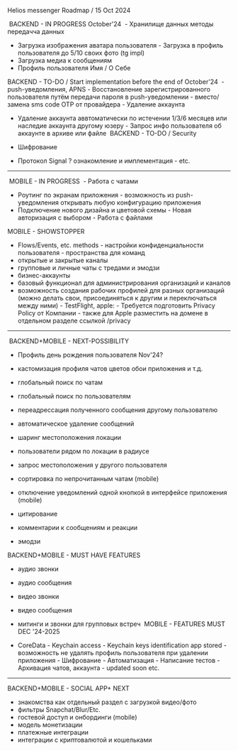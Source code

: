 Helios messenger Roadmap / 15 Oct 2024

 BACKEND - IN PROGRESS October'24  - Хранилище данных методы передачча данных
- Загрузка изображения аватара пользователя - Загрузка в профиль пользователя до 5/10 своих фото (tg impl)
- Загрузка медиа к сообщениям
- Профиль пользователя Имя / О Себе

BACKEND - TO-DO / Start implementation before the end of October'24  - push-уведомления, APNS - Восстановление зарегистрированного пользователя путём передачи пароля в push-уведомлении - вместо/замена sms code OTP от провайдера - Удаление аккаунта
- Удаление аккаунта аввтоматически по истечении 1/3/6 месяцев или наследие аккаунта другому юзеру - Запрос инфо пользователя об аккаунте в архиве или файле  BACKEND - TO-DO / Security

- Шифрование
- Протокол Signal ? ознакомление и имплементация - etc.


-------------

 MOBILE - IN PROGRESS
 - Работа с чатами
- Роутинг по экранам приложения - возможность из push-уведомления открывать любую конфигурацию приложения
- Подключение нового дизайна и цветовой схемы - Новая авторизация с выбором - Работа с файлами

MOBILE - SHOWSTOPPER

- Flows/Events, etc. methods - настройки конфиденциальности пользователя - пространства для команд
- открытые и закрытые каналы
- групповые и личные чаты с тредами и эмодзи
- бизнес-аккаунты
- базовый функционал для администрирования организаций и каналов
- возможность создания рабочих профилей для разных организаций (можно делать свои, присоединяться к другим и переключаться между ними) - TestFlight, apple: - Требуется подготовить Privacy Policy от Компании - также для Apple разместить на домене в отдельном разделе ссылкой /privacy


-------------

 BACKEND+MOBILE - NEXT-POSSIBILITY 

- Профиль день рождения пользователя Nov'24?
- кастомизация профиля чатов цветов обои приложения и т.д.
- глобальный поиск по чатам
- глобальный поиск по пользователям
- переадрессация полученного сообщения другому пользователю
- автоматическое удаление сообщений
- шаринг местоположения локации
- пользователи рядом по локации в радиусе
- запрос местоположения у другого пользователя

- сортировка по непрочитанным чатам (mobile)
- отключение уведомлений одной кнопкой в интерфейсе приложения (mobile)
- цитирование
- комментарии к сообщениям и реакции
- эмодзи

BACKEND+MOBILE - MUST HAVE FEATURES 

- аудио звонки
- аудио сообщения
- видео звонки
- видео сообщения
- митинги и звонки для групповых встреч  MOBILE - FEATURES MUST DEC '24-2025

- CoreData - Keychain access - Keychain keys identification app stored - возможность не удалять профиль пользователя при удалении приложения - Шифрование - Автоматизация - Написание тестов - Архивация чатов, аккаунта - updated soon etc. 


-------------


BACKEND+MOBILE - SOCIAL APP+ NEXT 
- знакомства как отдельный раздел c загрузкой видео/фото
- фильтры Snapchat/Blur/Etc.
- гостевой доступ и онбординги (mobile)
- модель монетизации
- платежные интеграции
- интеграции с криптовалютой и кошельками
